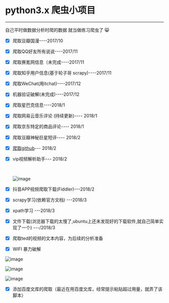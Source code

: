 # python3.x 爬虫小项目

---

自己平时做数据分析时爬的数据 就当做练习爬虫了 :smile_cat:

- [x] 爬取豆瓣国漫----2017/10

- [x] 爬取QQ好友所有说说----2017/11

- [x] 爬取赛氪网信息（未完成----2017/11

- [x] 爬取知乎用户信息(基于轮子哥 scrapy)----2017/11

- [x] 爬取WeChat(用itchat)----2017/12

- [x] 机器验证破解(未完成)----2017/12

- [x] 爬取星巴克信息----2018/1

- [x] 爬取网易云音乐评论 (持续更新)---- 2018/1

- [x] 爬取京东特定的商品评论---- 2018/1

- [x] 爬取豆瓣神秘巨星短评---- 2018/2

- [x] [爬取github](http://www.kongwiki.online/%E6%8A%80%E6%9C%AF/2018/02/19/%E5%AF%B9github%E7%94%A8%E6%88%B7%E8%BF%9B%E8%A1%8C%E5%88%86%E6%9E%90.html)--- 2018/2

- [x] vip视频解析助手--- 2018/2     

  ​

  ![image](https://raw.githubusercontent.com/KongWiKi/spider/master/image/vip-%E7%A0%B4%E8%A7%A3.png)


* [x] 抖音APP视频爬取下载(Fiddler)---2018/2
* [x] scrapy学习(依赖官方文档) ---2018/3
* [x] xpath学习  ---2018/3
* [x] 文件下载(浏览器下载的太慢了,ubuntu上还未发现好的下载软件,就自己简单实现了一个)  ---/2018/3
* [x] 爬取ted的视频的文本内容，为后续的分析准备
* [x] WIFI 暴力破解


![image](http://p39e7cgx2.bkt.clouddn.com/wifi-crack.png)

![image](http://p39e7cgx2.bkt.clouddn.com/wifi-crack3.png)

![image](http://p39e7cgx2.bkt.clouddn.com/wifi-crack1.png)

* [x] 添加百度文库的爬取（最近在用百度文库，经常提示粘贴超过用量，就弄了该脚本）

  